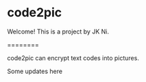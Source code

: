 code2pic
========

Welcome!
This is a project by JK Ni. 

========

code2pic can encrypt text codes into pictures.

Some updates here
